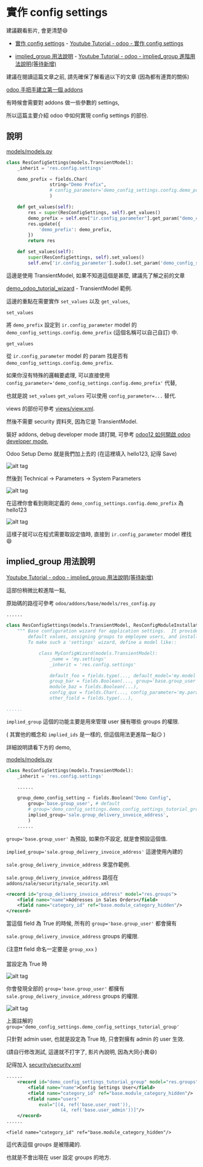 # 實作 config settings

建議觀看影片, 會更清楚:smile:

* [實作 config settings](https://github.com/twtrubiks/odoo-demo-addons-tutorial/tree/master/demo_config_settings#%E8%AA%AA%E6%98%8E) - [Youtube Tutorial - odoo - 實作 config settings](https://youtu.be/5k_TYBNs_uc)

* [implied_group 用法說明](https://github.com/twtrubiks/odoo-demo-addons-tutorial/tree/master/demo_config_settings#implied_group-%E7%94%A8%E6%B3%95%E8%AA%AA%E6%98%8E) - [Youtube Tutorial - odoo - implied_group 進階用法說明(等待新增)]()

建議在閱讀這篇文章之前, 請先確保了解看過以下的文章 (因為都有連貫的關係)

[odoo 手把手建立第一個 addons](https://github.com/twtrubiks/odoo-demo-addons-tutorial/tree/master/demo_odoo_tutorial)

有時候會需要對 addons 做一些參數的 settings,

所以這篇主要介紹 odoo 中如何實現 config settings 的部份.

## 說明

[models/models.py](https://github.com/twtrubiks/odoo-demo-addons-tutorial/tree/master/demo_config_settings/models/models.py)

```python
class ResConfigSettings(models.TransientModel):
    _inherit = 'res.config.settings'

    demo_prefix = fields.Char(
                string="Demo Prefix",
                # config_parameter='demo_config_settings.config.demo_prefix',
                )

    def get_values(self):
        res = super(ResConfigSettings, self).get_values()
        demo_prefix = self.env["ir.config_parameter"].get_param("demo_config_settings.config.demo_prefix", False)
        res.update({
            'demo_prefix': demo_prefix,
        })
        return res

    def set_values(self):
        super(ResConfigSettings, self).set_values()
        self.env['ir.config_parameter'].sudo().set_param('demo_config_settings.config.demo_prefix', self.demo_prefix)
```

這邊是使用 TransientModel, 如果不知道這個是甚麼, 建議先了解之前的文章

[demo_odoo_tutorial_wizard](https://github.com/twtrubiks/odoo-demo-addons-tutorial/tree/master/demo_odoo_tutorial_wizard) - TransientModel 範例.

這邊的重點在需要實作 `set_values` 以及 `get_values`,

`set_values`

將 `demo_prefix` 設定到 `ir.config_parameter` model 的 `demo_config_settings.config.demo_prefix` (這個名稱可以自己自訂) 中.

`get_values`

從 `ir.config_parameter` model 的 param 找是否有 `demo_config_settings.config.demo_prefix`.

如果你沒有特殊的邏輯要處理, 可以直接使用 `config_parameter='demo_config_settings.config.demo_prefix'` 代替,

也就是說 `set_values` `get_values` 可以使用 `config_parameter=...` 替代.

views 的部份可參考 [views/view.xml](https://github.com/twtrubiks/odoo-demo-addons-tutorial/tree/master/demo_config_settings/views/view.xml).

然後不需要 security 資料夾, 因為它是 TransientModel.

裝好 addons, debug developer mode 請打開, 可參考 [odoo12 如何開啟 odoo developer mode](https://github.com/twtrubiks/odoo-docker-tutorial#odoo12-%E5%A6%82%E4%BD%95%E9%96%8B%E5%95%9F-odoo-developer-mode),

Odoo Setup Demo 就是我們加上去的 (在這裡填入 hello123, 記得 Save)

![alt tag](https://i.imgur.com/b6HFz7O.png)

然後到 Technical -> Parameters -> System Parameters

![alt tag](https://i.imgur.com/jNHjHhX.png)

在這裡你會看到剛剛定義的 `demo_config_settings.config.demo_prefix` 為 hello123

![alt tag](https://i.imgur.com/QbJYLGo.png)

這樣子就可以在程式需要取設定值時, 直接到 `ir.config_parameter` model 裡找:smile:

## implied_group 用法說明

[Youtube Tutorial - odoo - implied_group 用法說明(等待新增)]()

這部份稍微比較進階一點,

原始碼的路徑可參考 `odoo/addons/base/models/res_config.py`

```python
......

class ResConfigSettings(models.TransientModel, ResConfigModuleInstallationMixin):
    """ Base configuration wizard for application settings.  It provides support for setting
        default values, assigning groups to employee users, and installing modules.
        To make such a 'settings' wizard, define a model like::

            class MyConfigWizard(models.TransientModel):
                _name = 'my.settings'
                _inherit = 'res.config.settings'

                default_foo = fields.type(..., default_model='my.model'),
                group_bar = fields.Boolean(..., group='base.group_user', implied_group='my.group'),
                module_baz = fields.Boolean(...),
                config_qux = fields.Char(..., config_parameter='my.parameter')
                other_field = fields.type(...),

......

```

`implied_group` 這個的功能主要是用來管理 user 擁有哪些 groups 的權限.

( 其實他的概念和 `implied_ids` 是一樣的, 但這個用法更進階一點:smirk: )

詳細說明請看下方的 demo,

[models/models.py](https://github.com/twtrubiks/odoo-demo-addons-tutorial/tree/master/demo_config_settings/models/models.py)

```python
class ResConfigSettings(models.TransientModel):
    _inherit = 'res.config.settings'

    ......

    group_demo_config_setting = fields.Boolean("Demo Config",
        group='base.group_user', # default
        # group='demo_config_settings.demo_config_settings_tutorial_group',
        implied_group='sale.group_delivery_invoice_address',
        )
    ......
```

`group='base.group_user'` 為預設, 如果你不設定, 就是會預設這個值.

`implied_group='sale.group_delivery_invoice_address'` 這邊使用內建的

`sale.group_delivery_invoice_address` 來當作範例.

`sale.group_delivery_invoice_address` 路徑在 `addons/sale/security/sale_security.xml`

```xml
<record id="group_delivery_invoice_address" model="res.groups">
    <field name="name">Addresses in Sales Orders</field>
    <field name="category_id" ref="base.module_category_hidden"/>
</record>
```

當這個 field 為 True 的時候, 所有的 `group='base.group_user'` 都會擁有

`sale.group_delivery_invoice_address` groups 的權限.

(注意:exclamation::exclamation: field 命名一定要是 `group_xxx` )

當設定為 True 時

![alt tag](https://i.imgur.com/gmfqIju.png)

你會發現全部的 `group='base.group_user'` 都擁有 `sale.group_delivery_invoice_address` groups 的權限.

![alt tag](https://i.imgur.com/yGTegQ6.png)

上面註解的 `group='demo_config_settings.demo_config_settings_tutorial_group'`

只針對 admin user, 也就是設定為 True 時, 只會對擁有 admin 的 user 生效.

(請自行修改測試, 這邊就不打字了, 影片內說明, 因為大同小異:smile:)

記得加入 [security/security.xml](security/security.xml)

```xml
......
    <record id="demo_config_settings_tutorial_group" model="res.groups">
        <field name="name">Config Settings User</field>
        <field name="category_id" ref="base.module_category_hidden"/>
        <field name="users"
            eval="[(4, ref('base.user_root')),
                    (4, ref('base.user_admin'))]"/>
    </record>
......
```

`<field name="category_id" ref="base.module_category_hidden"/>`

這代表這個 groups 是被隱藏的.

也就是不會出現在 user 設定 groups 的地方.
